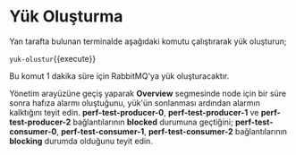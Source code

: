 # Yük Oluşturma

Yan tarafta bulunan terminalde aşağıdaki komutu çalıştırarak yük oluşturun;

`yuk-olustur`{{execute}}

Bu komut 1 dakika süre için RabbitMQ'ya yük oluşturacaktır.

Yönetim arayüzüne geçiş yaparak **Overview** segmesinde node için bir süre sonra hafıza alarmı oluştuğunu, yük'ün sonlanması ardından alarmın kalktığını teyit edin.   **perf-test-producer-0**, **perf-test-producer-1** ve **perf-test-producer-2** bağlantılarının **blocked** durumuna geçtiğini; **perf-test-consumer-0**, **perf-test-consumer-1**, **perf-test-consumer-2** bağlantılarının **blocking** durumda olduğunu teyit edin.  